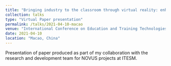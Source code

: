 ```yaml
---
title: "Bringing industry to the classroom through virtual reality: enhancing learning and the undergraduate experience"
collection: talks
type: "Virtual Paper presentation"
permalink: /talks/2021-04-10-macao
venue: "International Conference on Education and Training Technologies"
date: 2021-04-10
location: "Macao, China"
---
```

Presentation of paper produced as part of my collaboration with the research and development team for NOVUS projects at ITESM.
